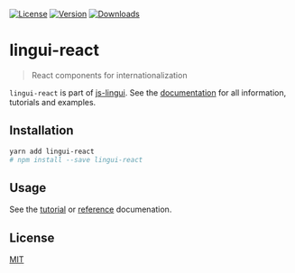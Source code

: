 [![License][Badge-License]][License]
[![Version][Badge-Version]][Package]
[![Downloads][Badge-Downloads]][Package]

# lingui-react 

> React components for internationalization

`lingui-react` is part of [js-lingui][jsLingui]. See the [documentation][Documentation] for all information, tutorials and examples.

## Installation

```bash
yarn add lingui-react
# npm install --save lingui-react
```

## Usage

See the [tutorial][Tutorial] or [reference][Reference] documenation.

## License

[MIT][License]

[License]: https://github.com/lingui/js-lingui/blob/master/LICENSE.md
[jsLingui]: https://github.com/lingui/js-lingui
[Documentation]: https://lingui.gitbooks.io/js/
[Tutorial]: https://lingui.gitbooks.io/js/tutorials/react.html
[Reference]: https://lingui.gitbooks.io/js/ref/react.html
[Package]: https://www.npmjs.com/package/lingui-react
[Badge-Downloads]: https://img.shields.io/npm/dw/lingui-react.svg
[Badge-Version]: https://img.shields.io/npm/v/lingui-react.svg 
[Badge-License]: https://img.shields.io/npm/l/lingui-react.svg
